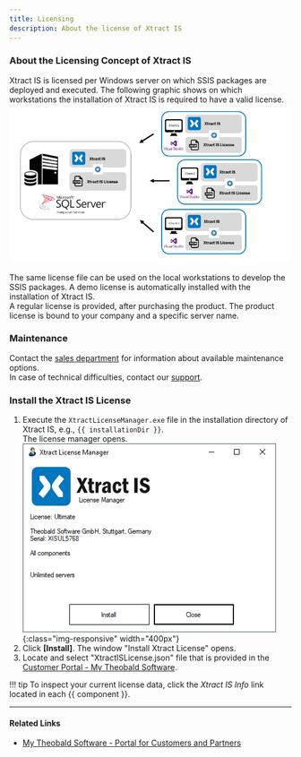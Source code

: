 ```yaml
---
title: Licensing
description: About the license of Xtract IS
---
```



<!---Xtract IS cannot be used outside SSIS,
which is why an SQL Server license is required, even if the SQL Server database is not used.-->

<!---
| Component   | ERP | BW | Enterprise <br> License | Ultimate <br> License |
|-------------|:-----:|:----:|:--------------------:|:------------------:|
| Table       | R   | R  | X                  | X                |
| BAPI        | R/W  | R/W | X                  | X                |
| Query       | R   |    | X                  | X                |
| ABAP Report | R   |    |                    | X                |
| DeltaQ      | R   | R  |                    | X                |
| BW Cube     |     | R  | X                  | X                |
| Hierarchy   |     | R  |                    | X                |
| OHS         |     | R  |                    | X                |
| BW Loader   |     | W  |                    | X                | 
| ODP         | R | R |  | X |
-->


### About the Licensing Concept of Xtract IS

Xtract IS is licensed per Windows server on which SSIS packages are deployed and executed. 
The following graphic shows on which workstations the installation of Xtract IS is required to have a valid license.   
![client_Server_architecture_xis_final](../../assets/images/xis/documentation/setup/client_server_xis.png)<br>

The same license file can be used on the local workstations to develop the SSIS packages.
A demo license is automatically installed with the installation of Xtract IS. <br>
A regular license is provided, after purchasing the product. The product license is bound to your company and a specific server name. 

### Maintenance
Contact the [sales department](mailto:sales@theobald-software.com) for information about available maintenance options.<br>
In case of technical difficulties, contact our [support](https://support.theobald-software.com/helpdesk).

### Install the Xtract IS License

1. Execute the `XtractLicenseManager.exe` file in the installation directory of Xtract IS, e.g., `{{ installationDir }}`. <br>
The license manager opens. <br>
![XIS_License_Manager](../../assets/images/xis/documentation/setup/xis_license-manager.png){:class="img-responsive" width="400px"}
2. Click **[Install]**. The window "Install Xtract License" opens.
3. Locate and select "XtractISLicense.json" file that is provided in the [Customer Portal - My Theobald Software](https://my.theobald-software.com).


!!! tip
	To inspect your current license data, click the *Xtract IS Info* link located in each {{ component }}.


****
#### Related Links
- [My Theobald Software - Portal for Customers and Partners](https://my.theobald-software.com/)


